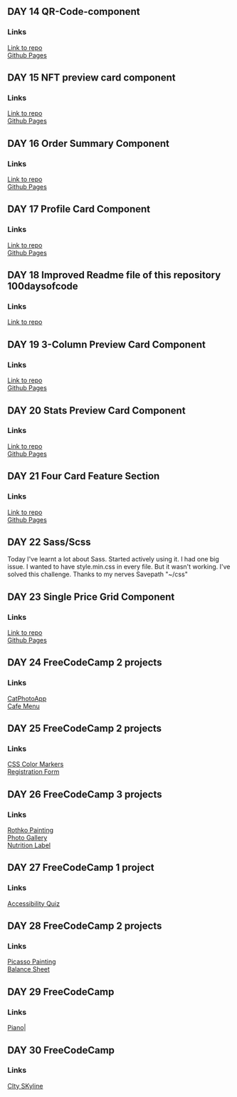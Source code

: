 ## DAY 14 QR-Code-component
### Links

[Link to repo](https://github.com/kanyshaiosmonova/Frontend-Mentor-Challenges/tree/main/QR-Code-component)<br>
[Github Pages](https://kanyshaiosmonova.github.io/Frontend-Mentor-Challenges/QR-Code-component/index.html)

## DAY 15 NFT preview card component
### Links

[Link to repo](https://github.com/kanyshaiosmonova/Frontend-Mentor-Challenges/tree/main/nft-preview-card-component)<br>
[Github Pages](https://kanyshaiosmonova.github.io/Frontend-Mentor-Challenges/nft-preview-card-component/index.html)

## DAY 16 Order Summary Component
### Links

[Link to repo](https://github.com/kanyshaiosmonova/Frontend-Mentor-Challenges/tree/main/order-summary-component)<br>
[Github Pages](https://kanyshaiosmonova.github.io/Frontend-Mentor-Challenges/order-summary-component/index.html)

## DAY 17 Profile Card Component
### Links

[Link to repo](https://github.com/kanyshaiosmonova/Frontend-Mentor-Challenges/tree/main/profile-card-component)<br>
[Github Pages](https://kanyshaiosmonova.github.io/Frontend-Mentor-Challenges/profile-card-component/index.html)

## DAY 18 Improved Readme file of this repository 100daysofcode
### Links

[Link to repo](https://github.com/kanyshaiosmonova/100daysofcode)

## DAY 19 3-Column Preview Card Component
### Links

[Link to repo](https://github.com/kanyshaiosmonova/Frontend-Mentor-Challenges/tree/main/3-column-preview-card-component)<br>
[Github Pages](https://kanyshaiosmonova.github.io/Frontend-Mentor-Challenges/3-column-preview-card-component/index.html)

## DAY 20 Stats Preview Card Component
### Links

[Link to repo](https://github.com/kanyshaiosmonova/Frontend-Mentor-Challenges/tree/main/stats-preview-card-component)<br>
[Github Pages](https://kanyshaiosmonova.github.io/Frontend-Mentor-Challenges/stats-preview-card-component/index.html)

## DAY 21 Four Card Feature Section
### Links

[Link to repo](https://github.com/kanyshaiosmonova/Frontend-Mentor-Challenges/tree/main/four-card-feature-section-master)<br>
[Github Pages](https://kanyshaiosmonova.github.io/Frontend-Mentor-Challenges/four-card-feature-section-master/index.html)

## DAY 22 Sass/Scss
Today I've learnt a lot about Sass. Started actively using it. I had one big issue. I wanted to have style.min.css in every file. But it wasn't working. I've solved this challenge. Thanks to my nerves Savepath "~/css"

## DAY 23 Single Price Grid Component
### Links

[Link to repo](https://github.com/kanyshaiosmonova/Frontend-Mentor-Challenges/blob/main/single-price-grid-component/README.md)<br>
[Github Pages](https://kanyshaiosmonova.github.io/Frontend-Mentor-Challenges/single-price-grid-component/index.html)

## DAY 24 FreeCodeCamp 2 projects
### Links

[CatPhotoApp](https://kanyshaiosmonova.github.io/FreeCodeCamp-Finished-Projects/CatPhotoApp/index.html)<br>
[Cafe Menu](https://kanyshaiosmonova.github.io/FreeCodeCamp-Finished-Projects/Cafe-Menu/index.html)


## DAY 25 FreeCodeCamp 2 projects
### Links

[CSS Color Markers](https://kanyshaiosmonova.github.io/FreeCodeCamp-Finished-Projects/CSS-Color-Markers/index.html)<br>
[Registration Form](https://kanyshaiosmonova.github.io/FreeCodeCamp-Finished-Projects/Registration-Form/index.html)

## DAY 26 FreeCodeCamp 3 projects
### Links

[Rothko Painting](https://kanyshaiosmonova.github.io/FreeCodeCamp-Finished-Projects/Rothko-Painting/index.html)<br>
[Photo Gallery](https://kanyshaiosmonova.github.io/FreeCodeCamp-Finished-Projects/Photo-Gallery/index.html)<br>
[Nutrition Label](https://kanyshaiosmonova.github.io/FreeCodeCamp-Finished-Projects/Nutrition-Label/index.html)

## DAY 27 FreeCodeCamp 1 project
### Links

[Accessibility Quiz](https://kanyshaiosmonova.github.io/FreeCodeCamp-Finished-Projects/Accessibility-Quizg/index.html)

## DAY 28 FreeCodeCamp 2 projects
### Links
[Picasso Painting](https://kanyshaiosmonova.github.io/FreeCodeCamp-Finished-Projects/Picasso-Painting/index.html)<br>
[Balance Sheet](https://kanyshaiosmonova.github.io/FreeCodeCamp-Finished-Projects/Balance-Sheet/index.html)

## DAY 29 FreeCodeCamp 
### Links
[Piano](https://kanyshaiosmonova.github.io/FreeCodeCamp-Finished-Projects/Responsive-Web-Design-Piano/index.html)|

## DAY 30 FreeCodeCamp 
### Links
[CIty SKyline](https://kanyshaiosmonova.github.io/FreeCodeCamp-Finished-Projects/City-Skyline/index.html)


